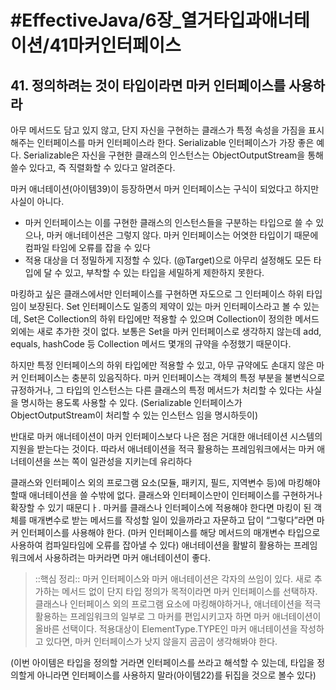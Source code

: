 # #EffectiveJava/6장_열거타입과애너테이션/41마커인터페이스

## 41. 정의하려는 것이 타입이라면 마커 인터페이스를 사용하라

아무 메서드도 담고 있지 않고, 단지 자신을 구현하는 클래스가 특정 속성을 가짐을 표시해주는 인터페이스를 마커 인터페이스라 한다. Serializable 인터페이스가 가장 좋은 예다. Serializable은 자신을 구현한 클래스의 인스턴스는 ObjectOutputStream을 통해 쓸수 있다고, 즉 직렬화할 수 있다고 알려준다.

마커 애너테이션(아이템39)이 등장하면서 마커 인터페이스는 구식이 되었다고 하지만 사실이 아니다.

- 마커 인터페이스는 이를 구현한 클래스의 인스턴스들을 구분하는 타입으로 쓸 수 있으나, 마커 애너테이션은 그렇지 않다. 마커 인터페이스는 어엿한 타입이기 때문에 컴파일 타임에 오류를 잡을 수 있다
- 적용 대상을 더 정밀하게 지정할 수 있다. (@Target)으로 아무리 설정해도 모든 타입에 달 수 있고, 부착할 수 있는 타입을 세밀하게 제한하지 못한다.

마킹하고 싶은 클래스에서만 인터페이스를 구현하면 자도으로 그 인터페이스 하위 타입임이 보장된다. 
Set 인터페이스도 일종의 제약이 있는 마커 인터페이스라고 볼 수 있는데, Set은 Collection의 하위 타입에만 적용할 수 있으며 Collection이 정의한 메서드 외에는 새로 추가한 것이 없다. 보통은 Set을 마커 인터페이스로 생각하지 않는데 add, equals, hashCode 등 Collection 메서드 몇개의 규약을 수정했기 때문이다. 

하지만 특정 인터페이스의 하위 타입에만 적용할 수 있고, 아무 규약에도 손대지 않은 마커 인터페이스는 충분히 있음직하다. 마커 인터페이스는 객체의 특정 부분을 불변식으로 규정하거나, 그 타입의 인스턴스는 다른 클래스의 특정 메서드가 처리할 수 있다는 사실을 명시하는 용도록 사용할 수 있다.
(Serializable 인터페이스가 ObjectOutputStream이 처리할 수 있는 인스턴스 임을 명시하듯이)


반대로 마커 애너테이션이 마커 인터페이스보다 나은 점은 거대한 애너테이션 시스템의 지원을 받는다는 것이다. 따라서 애너테이션을 적극 활용하는 프레임워크에서는 마커 애너테이션을 쓰는 쪽이 일관성을 지키는데 유리하다

클래스와 인터페이스 외의 프로그램 요소(모듈, 패키지, 필드, 지역변수 등)에 마킹해야 할때 애너테이션을 쓸 수밖에 없다. 클래스와 인터페이스만이 인터페이스를 구현하거나 확장할 수 있기 때문디ㅏ. 마커를 클래스나 인터페이스에 적용해야 한다면 마킹이 된 객체를 매개변수로 받는 메서드를 작성할 일이 있을까라고 자문하고 답이 “그렇다”라면 마커 인터페이스를 사용해야 한다. (마커 인터페이스를 해당 메서드의 매개변수 타입으로 사용하여 컴파일타임에 오류를 잡아낼 수 있다) 
애너테이션을 활발히 활용하는 프레임워크에서 사용하려는 마커라면 마커 애너테이션이 좋다.


> ::핵심 정리:: 
> 마커 인터페이스와 마커 애너테이션은 각자의 쓰임이 있다. 새로 추가하는 메서드 없이 단지 타입 정의가 목적이라면 마커 인터페이스를 선택하자. 클래스나 인터페이스 외의 프로그램 요소에 마킹해야하거나, 애너테이션을 적극 활용하는 프레임워크의 일부로 그 마커를 편입시키고자 하면 마커 애너테이션이 올바른 선택이다. 적용대상이 ElementType.TYPE인 마커 애너테이션을 작성하고 있다면, 마커 인터페이스가 낫지 않을지 곰곰이 생각해봐야 한다.

(이번 아이템은 타입을 정의할 거라면 인터페이스를 쓰라고 해석할 수 있는데, 타입을 정의할게 아니라면 인터페이스를 사용하지 말라(아이템22)를 뒤집을 것으로 볼수 있다)



